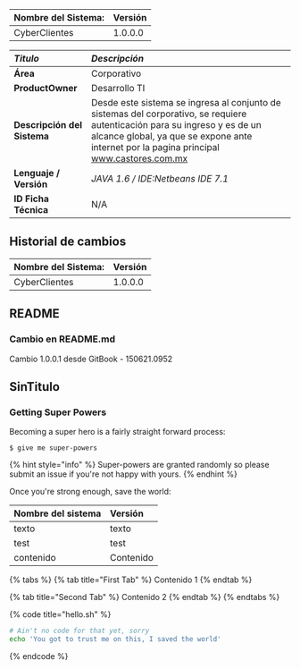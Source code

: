 | Nombre del Sistema: | Versión |
| :--- | :--- |
| CyberClientes | 1.0.0.0 |

| _Titulo_ | _Descripción_ |
| :--- | :--- |
| **Área** | Corporativo |
| **ProductOwner** | Desarrollo TI |
| **Descripción del Sistema** | Desde este sistema se ingresa al conjunto de sistemas del corporativo, se requiere autenticación para su ingreso y es de un alcance global, ya que se expone ante internet por la pagina principal www.castores.com.mx |
| **Lenguaje / Versión** | _JAVA 1.6 / IDE:Netbeans IDE 7.1_ |
| **ID Ficha Técnica** | N/A |

## Historial de cambios
| Nombre del Sistema: | Versión |
| :--- | :--- |
| CyberClientes | 1.0.0.0 |




## README

### Cambio en README.md

Cambio 1.0.0.1 desde GitBook - 150621.0952

## SinTitulo

### Getting Super Powers

Becoming a super hero is a fairly straight forward process:

```text
$ give me super-powers
```

{% hint style="info" %}
Super-powers are granted randomly so please submit an issue if you're not happy with yours.
{% endhint %}

Once you're strong enough, save the world:

| Nombre del sistema | Versión |
| :--- | :--- |
| texto | texto |
| test | test |
| contenido | Contenido |

{% tabs %}
{% tab title="First Tab" %}
Contenido 1
{% endtab %}

{% tab title="Second Tab" %}
Contenido 2
{% endtab %}
{% endtabs %}


{% code title="hello.sh" %}
```bash
# Ain't no code for that yet, sorry
echo 'You got to trust me on this, I saved the world'
```
{% endcode %}

